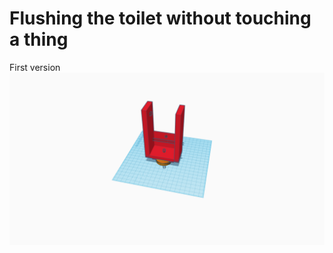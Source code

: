Flushing the toilet without touching a thing
============================================
First version
![3d print](design.png)
